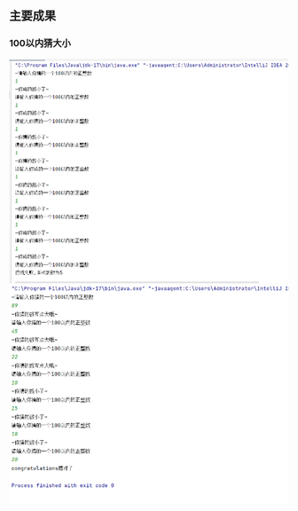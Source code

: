 ## 主要成果
### 100以内猜大小
![img.png](src%2FD20230530%2Fimg.png)
![img_1.png](src%2FD20230530%2Fimg_1.png)
